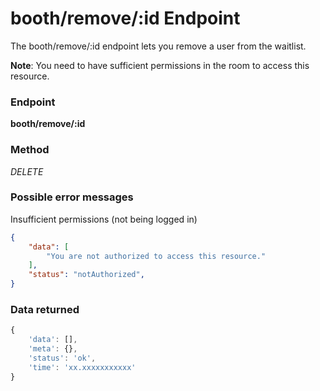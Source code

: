 # booth/remove/:id Endpoint

The booth/remove/:id endpoint lets you remove a user from the waitlist.

**Note**: You need to have sufficient permissions in the room to access this resource.

### Endpoint

**booth/remove/:id**

### Method

_DELETE_

### Possible error messages

Insufficient permissions (not being logged in)
```json
{
    "data": [
        "You are not authorized to access this resource."
    ],
    "status": "notAuthorized",
}
```

### Data returned

```js
{
    'data': [],
    'meta': {},
    'status': 'ok',
    'time': 'xx.xxxxxxxxxxx'
}
```